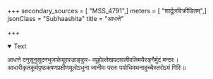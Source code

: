 +++
secondary_sources = [ "MSS_4791",]
meters = [ "शार्दूलविक्रीडितम्",]
jsonClass = "Subhaashita"
title = "आधत्ते"

+++

<details open><summary>Text</summary>

आधत्ते दनुसूनुसूदनभुजाकेयूरवज्राङ्कुर- व्यूहोल्लेखपदावलीवलिमयैरङ्गैर्मुदं मन्दरः।  
आधारीकृतकूर्मपृष्ठकषणप्रक्षीणमूलोऽधुना जानीमः परतः पयोधिमथनादुच्चैस्तरोऽयं गिरिः॥
</details>
